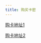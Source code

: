 ```yaml
---
title: 购买卡密
---
```


[购卡地址1](https://zsurl.cn/8qjj2)

[购卡地址2](https://www.qianxun1688.com/links/8BB711AF)